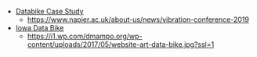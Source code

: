 - [Databike Case Study](https://www.napier.ac.uk/research-and-innovation/impact-case-studies/databike)
	- https://www.napier.ac.uk/about-us/news/vibration-conference-2019
- [Iowa Data Bike](https://dmampo.org/data-bike)
  - https://i1.wp.com/dmampo.org/wp-content/uploads/2017/05/website-art-data-bike.jpg?ssl=1
